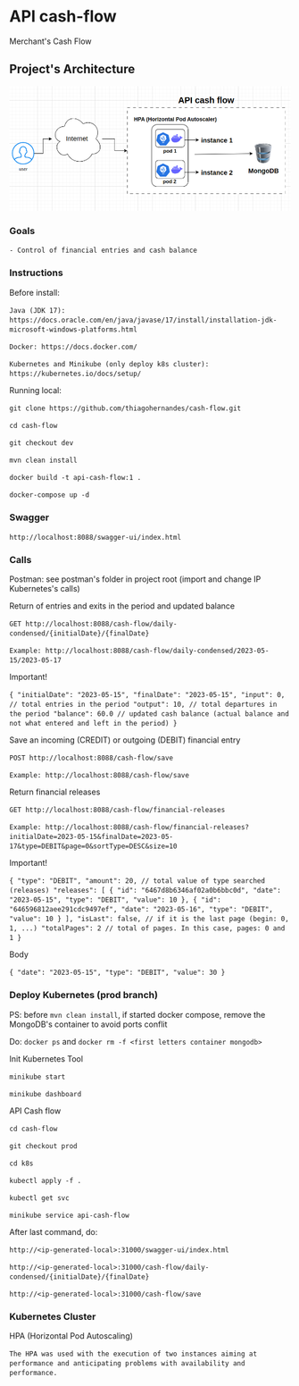 # API cash-flow
Merchant's Cash Flow

## Project's Architecture
![Screenshot](architecture.png)

### Goals
    - Control of financial entries and cash balance

### Instructions

Before install:

`Java (JDK 17): https://docs.oracle.com/en/java/javase/17/install/installation-jdk-microsoft-windows-platforms.html`

`Docker: https://docs.docker.com/`

`Kubernetes and Minikube (only deploy k8s cluster): https://kubernetes.io/docs/setup/`

Running local:

`git clone https://github.com/thiagohernandes/cash-flow.git`

`cd cash-flow`

`git checkout dev`

`mvn clean install`

`docker build -t api-cash-flow:1 .`

`docker-compose up -d`

### Swagger

`http://localhost:8088/swagger-ui/index.html`

### Calls

Postman: see postman's folder in project root (import and change IP Kubernetes's calls)

Return of entries and exits in the period and updated balance

`GET http://localhost:8088/cash-flow/daily-condensed/{initialDate}/{finalDate}`

`Example: http://localhost:8088/cash-flow/daily-condensed/2023-05-15/2023-05-17`

Important!

`
{
"initialDate": "2023-05-15",
"finalDate": "2023-05-15",
"input": 0, // total entries in the period
"output": 10, // total departures in the period
"balance": 60.0 // updated cash balance (actual balance and not what entered and left in the period)
}
`

Save an incoming (CREDIT) or outgoing (DEBIT) financial entry

`POST http://localhost:8088/cash-flow/save`

`Example: http://localhost:8088/cash-flow/save`

Return financial releases

`GET http://localhost:8088/cash-flow/financial-releases`

`Example: http://localhost:8088/cash-flow/financial-releases?initialDate=2023-05-15&finalDate=2023-05-17&type=DEBIT&page=0&sortType=DESC&size=10`

Important!

`
{
"type": "DEBIT",
"amount": 20, // total value of type searched (releases)
"releases": [
{
"id": "6467d8b6346af02a0b6bbc0d",
"date": "2023-05-15",
"type": "DEBIT",
"value": 10
},
{
"id": "646596812aee291cdc9497ef",
"date": "2023-05-16",
"type": "DEBIT",
"value": 10
}
],
"isLast": false, // if it is the last page (begin: 0, 1, ...)
"totalPages": 2 // total of pages. In this case, pages: 0 and 1
}
`

Body

`{
"date": "2023-05-15",
"type": "DEBIT",
"value": 30
}`

### Deploy Kubernetes (prod branch)

PS: before `mvn clean install`, if started docker compose, remove the MongoDB's container to avoid ports conflit

Do: `docker ps` and `docker rm -f <first letters container mongodb>`

Init Kubernetes Tool

`minikube start`

`minikube dashboard`

API Cash flow

`cd cash-flow`

`git checkout prod`

`cd k8s`

`kubectl apply -f .`

`kubectl get svc`

`minikube service api-cash-flow`

After last command, do:

`http://<ip-generated-local>:31000/swagger-ui/index.html`

`http://<ip-generated-local>:31000/cash-flow/daily-condensed/{initialDate}/{finalDate}`

`http://<ip-generated-local>:31000/cash-flow/save`

### Kubernetes Cluster

HPA (Horizontal Pod Autoscaling)

`The HPA was used with the execution of two instances aiming at performance and anticipating problems with availability and performance.`

